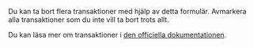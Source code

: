 Du kan ta bort flera transaktioner med hjälp av detta formulär. Avmarkera alla transaktioner som du inte vill ta bort trots allt.

Du kan läsa mer om transaktioner i [den officiella dokumentationen](https://docs.firefly-iii.org/concepts/transactions).